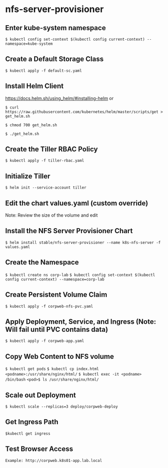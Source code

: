 # nfs-server-provisioner

## Enter kube-system namespace
`$ kubectl config set-context $(kubectl config current-context) --namespace=kube-system`

## Create a Default Storage Class
    
`$ kubectl apply -f default-sc.yaml`

## Install Helm Client
https://docs.helm.sh/using_helm/#installing-helm 
or 

`$ curl https://raw.githubusercontent.com/kubernetes/helm/master/scripts/get > get_helm.sh`

`$ chmod 700 get_helm.sh`

`$ ./get_helm.sh`

## Create the Tiller RBAC Policy

`$ kubectl apply -f tiller-rbac.yaml`

## Initialize Tiller

`$ helm init --service-account tiller`

## Edit the chart values.yaml (custom override)
Note: Review the size of the volume and edit

## Install the NFS Server Provisioner Chart

`$ helm install stable/nfs-server-provisioner --name k8s-nfs-server -f values.yaml`


## Create the Namespace

`$ kubectl create ns corp-lab`
`$ kubectl config set-context $(kubectl config current-context) --namespace=corp-lab`


## Create Persistent Volume Claim

`$ kubectl apply -f corpweb-nfs-pvc.yaml`

## Apply Deployment, Service, and Ingress (Note: Will fail until PVC contains data)

`$ kubectl apply -f corpweb-app.yaml`

## Copy Web Content to NFS volume
`$ kubectl get pods`
`$ kubectl cp index.html <podname>:/usr/share/nginx/html/`
`$ kubectl exec -it <podname> /bin/bash`
`<pod>$ ls /usr/share/nginx/html/`


## Scale out Deployment

`$ kubectl scale --replicas=3 deploy/corpweb-deploy`


## Get Ingress Path

`$kubectl get ingress`

## Test Browser Access
`Example: http://corpweb.k8s01-app.lab.local`

